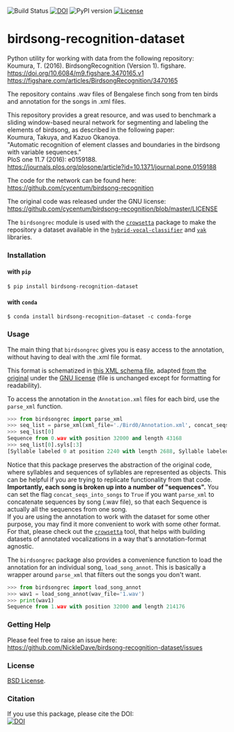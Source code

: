 ![Build Status](https://github.com/NickleDave/birdsong-recognition-dataset/actions/workflows/ci.yml/badge.svg)
[![DOI](https://zenodo.org/badge/DOI/10.5281/zenodo.4584210.svg)](https://doi.org/10.5281/zenodo.4584210)
![PyPI version](https://badge.fury.io/py/birdsong-recognition-dataset.svg)
[![License](https://img.shields.io/badge/License-BSD%203--Clause-blue.svg)](https://opensource.org/licenses/BSD-3-Clause)
# birdsong-recognition-dataset
Python utility for working with data from the following repository:  
Koumura, T. (2016). BirdsongRecognition (Version 1). figshare.  
<https://doi.org/10.6084/m9.figshare.3470165.v1>  
<https://figshare.com/articles/BirdsongRecognition/3470165>

The repository contains .wav files of Bengalese finch song from ten birds
and annotation for the songs in .xml files.

This repository provides a great resource, and was used to benchmark
a sliding window-based neural network for segmenting and labeling
the elements of birdsong, as described in the following paper:  
Koumura, Takuya, and Kazuo Okanoya.  
"Automatic recognition of element classes and boundaries in the birdsong
with variable sequences."  
PloS one 11.7 (2016): e0159188.  
<https://journals.plos.org/plosone/article?id=10.1371/journal.pone.0159188>  

The code for the network can be found here:  
<https://github.com/cycentum/birdsong-recognition>

The original code was released under the GNU license:  
<https://github.com/cycentum/birdsong-recognition/blob/master/LICENSE>

The `birdsongrec` module is used with the [`crowsetta`](https://github.com/NickleDave/crowsetta)
 package to make the repository a dataset available in the
[`hybrid-vocal-classifier`](https://hybrid-vocal-classifier.readthedocs.io/en/latest/)
and [`vak`](https://github.com/NickleDave/vak) libraries.

### Installation
#### with `pip`

```console
$ pip install birdsong-recognition-dataset
```

#### with `conda`

```console
$ conda install birdsong-recognition-dataset -c conda-forge
```

### Usage

The main thing that `birdsongrec` gives you is easy access to the
annotation, without having to deal with the .xml file format.

This format is schematized in [this XML schema file](./doc/xsd/AnnotationSchema.xsd),
adapted [from the original](https://github.com/cycentum/birdsong-recognition/blob/master/xsd/AnnotationSchema.xsd) 
under the [GNU license](https://github.com/cycentum/birdsong-recognition/blob/master/LICENSE)
(file is unchanged except for formatting for readability).

To access the annotation in the `Annotation.xml` files for each bird,
use the `parse_xml` function.
```Python
>>> from birdsongrec import parse_xml
>>> seq_list = parse_xml(xml_file='./Bird0/Annotation.xml', concat_seqs_into_songs=False)
>>> seq_list[0]
Sequence from 0.wav with position 32000 and length 43168
>>> seq_list[0].syls[:3]
[Syllable labeled 0 at position 2240 with length 2688, Syllable labeled 0 at position 8256 with length 2784, Syllable labeled 0 at position 14944 with length 2816]  
```

Notice that this package preserves the abstraction of the original code,
where syllables and sequences of syllables are represented as objects.
This can be helpful if you are trying to replicate functionality from
that code.  
**Importantly, each song is broken up into a number of "sequences".**
You can set the flag `concat_seqs_into_songs` to `True` if you want
`parse_xml` to concatenate sequences by song (.wav file), so that each
Sequence is actually all the sequences from one song.  
If you are using the annotation to work with the dataset for
some other purpose, you may find it more convenient to work with some
other format. For that, please check out the
[`crowsetta`](https://github.com/NickleDave/crowsetta)
tool, that helps with building datasets of annotated vocalizations
in a way that's annotation-format agnostic.

The `birdsongrec` package also provides a convenience function to load the annotation
for an individual song, `load_song_annot`. This is basically a wrapper
around `parse_xml` that filters out the songs you don't want.
```Python
>>> from birdsongrec import load_song_annot
>>> wav1 = load_song_annot(wav_file='1.wav')
>>> print(wav1)                                                                                                  
Sequence from 1.wav with position 32000 and length 214176  
```

### Getting Help
Please feel free to raise an issue here:  
https://github.com/NickleDave/birdsong-recognition-dataset/issues

### License
[BSD License](./LICENSE).

### Citation
If you use this package, please cite the DOI:  
[![DOI](https://zenodo.org/badge/159952839.svg)](https://zenodo.org/badge/latestdoi/159952839)
